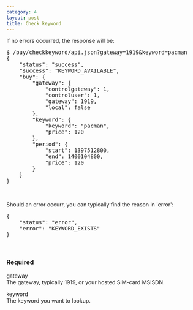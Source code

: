 ```yaml
---
category: 4
layout: post
title: Check keyword
---
```

<p>If no errors occurred, the response will be:</p>
<div class="highlight bg-success"><pre class="bg-success">
$ /buy/checkkeyword/api.json?gateway=1919&keyword=pacman
{
	"status": "success",
	"success": "KEYWORD_AVAILABLE",
	"buy": {
		"gateway": {
			"controlgateway": 1,
			"controluser": 1,
			"gateway": 1919,
			"local": false
		},
		"keyword": {
			"keyword": "pacman",
			"price": 120
		},
		"period": {
			"start": 1397512800,
			"end": 1400104800,
			"price": 120
		}
	}
}
</pre></div>
<br>





<p>Should an error occurr, you can typically find the reason in 'error':</p>
<div class="highlight bg-danger"><pre class="bg-danger">
{
	"status": "error",
	"error": "KEYWORD_EXISTS"
}
</pre></div>
<br>





<h3>
	<span class="label label-default">Required</span>
</h3>


<span class="text-primary">gateway</span><br>
<span class="m-l-2">The gateway, typically 1919, or your hosted SIM-card MSISDN.</span>

<span class="text-primary">keyword</span><br>
<span class="m-l-2">The keyword you want to lookup.</span>
